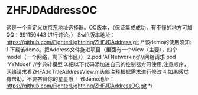 # ZHFJDAddressOC
这是一个自定义仿京东地址选择器。OC版本，（保证集成成功，有不懂的地方可加QQ：991150443 进行讨论。）
Swift版本地址：https://github.com/FighterLightning/ZHFJDAddress.git
/*该demo的使用须知:
 1.下载该demo。把Address文件拖进项目（里面有一个View（主要），四个model（一个网络，剩下省市区））
 2.pod 'AFNetworking'//网络请求
 pod 'YYModel' //字典转模型
 3.把以下代码添加进自己的控制器方可使用,注意顺序，网络请求看ZHFAddTitleAddressView.m头部注释根据需求进行修改
 4.如果感觉有帮助，不要吝啬你的星星哦！
 该demo地址：https://github.com/FighterLightning/ZHFJDAddressOC.git
 */
